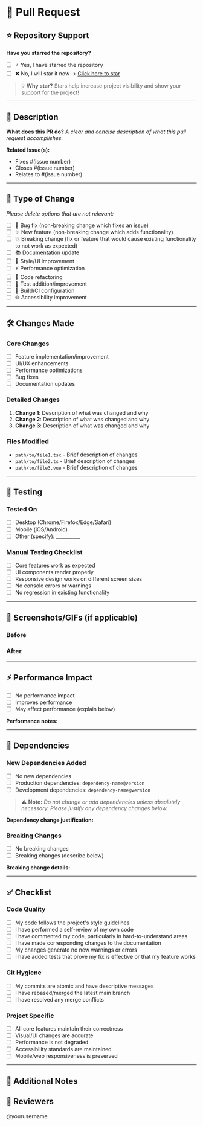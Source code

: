 # 🚀 Pull Request

## ⭐ Repository Support
**Have you starred the repository?**
- [ ] ⭐ Yes, I have starred the repository
- [ ] ❌ No, I will star it now → [Click here to star](https://github.com/KrishChothani/CKsEdu)

> 💡 **Why star?** Stars help increase project visibility and show your support for the project!

---

## 📝 Description
**What does this PR do?**
_A clear and concise description of what this pull request accomplishes._

**Related Issue(s):**
- Fixes #(issue number)
- Closes #(issue number)
- Relates to #(issue number)

---

## 🔄 Type of Change
_Please delete options that are not relevant:_
- [ ] 🐛 Bug fix (non-breaking change which fixes an issue)
- [ ] ✨ New feature (non-breaking change which adds functionality)
- [ ] 💥 Breaking change (fix or feature that would cause existing functionality to not work as expected)
- [ ] 📚 Documentation update
- [ ] 🎨 Style/UI improvement
- [ ] ⚡ Performance optimization
- [ ] 🧹 Code refactoring
- [ ] 🧪 Test addition/improvement
- [ ] 🔧 Build/CI configuration
- [ ] 🌐 Accessibility improvement

---

## 🛠️ Changes Made
### Core Changes
- [ ] Feature implementation/improvement
- [ ] UI/UX enhancements
- [ ] Performance optimizations
- [ ] Bug fixes
- [ ] Documentation updates

### Detailed Changes
1. **Change 1**: Description of what was changed and why
2. **Change 2**: Description of what was changed and why
3. **Change 3**: Description of what was changed and why

### Files Modified
- `path/to/file1.tsx` - Brief description of changes
- `path/to/file2.ts` - Brief description of changes
- `path/to/file3.vue` - Brief description of changes

---

## 🧪 Testing
### Tested On
- [ ] Desktop (Chrome/Firefox/Edge/Safari)
- [ ] Mobile (iOS/Android)
- [ ] Other (specify): __________

### Manual Testing Checklist
- [ ] Core features work as expected
- [ ] UI components render properly
- [ ] Responsive design works on different screen sizes
- [ ] No console errors or warnings
- [ ] No regression in existing functionality

---

## 📸 Screenshots/GIFs (if applicable)
### Before
<!-- Add screenshots or GIFs showing the state before your changes -->

### After
<!-- Add screenshots or GIFs showing the state after your changes -->

---

## ⚡ Performance Impact
- [ ] No performance impact
- [ ] Improves performance
- [ ] May affect performance (explain below)

**Performance notes:**
<!-- Describe any performance implications -->

---

## 🔗 Dependencies
### New Dependencies Added
- [ ] No new dependencies
- [ ] Production dependencies: `dependency-name@version`
- [ ] Development dependencies: `dependency-name@version`

> ⚠️ **Note:** _Do not change or add dependencies unless absolutely necessary. Please justify any dependency changes below._

**Dependency change justification:**
<!-- Explain why new dependencies are needed or why existing ones were changed -->

### Breaking Changes
- [ ] No breaking changes
- [ ] Breaking changes (describe below)

**Breaking change details:**
<!-- Describe any breaking changes and migration steps -->

---

## ✅ Checklist
### Code Quality
- [ ] My code follows the project's style guidelines
- [ ] I have performed a self-review of my own code
- [ ] I have commented my code, particularly in hard-to-understand areas
- [ ] I have made corresponding changes to the documentation
- [ ] My changes generate no new warnings or errors
- [ ] I have added tests that prove my fix is effective or that my feature works

### Git Hygiene
- [ ] My commits are atomic and have descriptive messages
- [ ] I have rebased/merged the latest main branch
- [ ] I have resolved any merge conflicts

### Project Specific
- [ ] All core features maintain their correctness
- [ ] Visual/UI changes are accurate
- [ ] Performance is not degraded
- [ ] Accessibility standards are maintained
- [ ] Mobile/web responsiveness is preserved

---

## 🤝 Additional Notes
<!-- Any additional information, context, or notes for reviewers -->

## 👥 Reviewers
<!-- Tag specific people for review if needed -->
@yourusername 